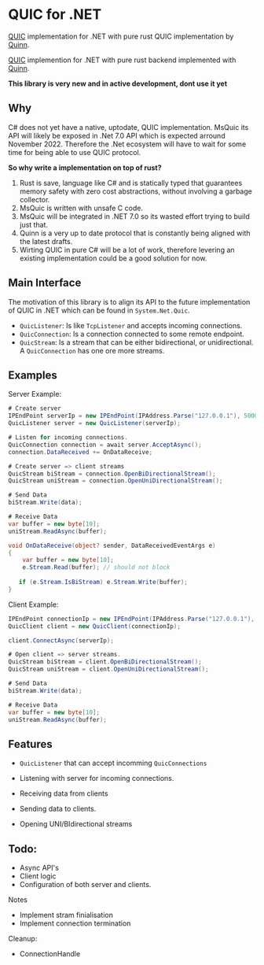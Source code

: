 # QUIC for .NET
[QUIC][QUIC] implementation for .NET with pure rust QUIC implementation by [Quinn][quinn].

[QUIC][QUIC] implemention for .NET with pure rust backend implemented with [Quinn][quinn].

**This library is very new and in active development, dont use it yet**

## Why

C# does not yet have a native, uptodate, QUIC implementation. MsQuic its API will likely be exposed in .Net 7.0 API which is expected arround November 2022. Therefore the .Net ecosystem will have to wait for some time for being able to use QUIC protocol. 

**So why write a implementation on top of rust?**

1) Rust is save, language like C# and is statically typed that guarantees memory safety with zero cost abstractions, without involving a garbage collector. 
2) MsQuic is written with unsafe C code.
3) MsQuic will be integrated in .NET 7.0 so its wasted effort trying to build just that. 
4) Quinn is a very up to date protocol that is constantly being aligned with the latest drafts.
5) Wirting QUIC in pure C# will be a lot of work, therefore levering an existing implementation could be a good solution for now.


## Main Interface

The motivation of this library is to align its API to the future implementation of QUIC in .NET which can be found in `System.Net.Quic`.

- `QuicListener`: Is like `TcpListener` and accepts incoming connections. 
- `QuicConnection`: Is a connection connected to some remote endpoint. 
- `QuicStream`: Is a stream that can be either bidirectional, or unidirectional. A `QuicConnection` has one ore more streams. 

## Examples

Server Example:
```csharp
# Create server
IPEndPoint serverIp = new IPEndPoint(IPAddress.Parse("127.0.0.1"), 5000);
QuicListener server = new QuicListener(serverIp);

# Listen for incoming connections.
QuicConnection connection = await server.AcceptAsync();
connection.DataReceived += OnDataReceive;

# Create server => client streams 
QuicStream biStream = connection.OpenBiDirectionalStream();
QuicStream uniStream = connection.OpenUniDirectionalStream();

# Send Data
biStream.Write(data);

# Receive Data
var buffer = new byte[10];
uniStream.ReadAsync(buffer);

void OnDataReceive(object? sender, DataReceivedEventArgs e) 
{
    var buffer = new byte[10];
    e.Stream.Read(buffer); // should not block
    
   if (e.Stream.IsBiStream) e.Stream.Write(buffer);  
}
```

Client Example:

```csharp
IPEndPoint connectionIp = new IPEndPoint(IPAddress.Parse("127.0.0.1"), 5001);
QuicClient client = new QuicClient(connectionIp);

client.ConnectAsync(serverIp);

# Open client => server streams. 
QuicStream biStream = client.OpenBiDirectionalStream();
QuicStream uniStream = client.OpenUniDirectionalStream();

# Send Data
biStream.Write(data);

# Receive Data
var buffer = new byte[10];
uniStream.ReadAsync(buffer);
```


## Features

- `QuicListener` that can accept incomming `QuicConnections`

- Listening with server for incoming connections.
- Receiving data from clients
- Sending data to clients.
- Opening UNI/BIdirectional streams  

## Todo:
- Async API's
- Client logic
- Configuration of both server and clients. 



Notes

- Implement stram finialisation
- Implement connection termination


Cleanup:
- ConnectionHandle


[Quinn]: https://github.com/quinn-rs/quinn
[QUIC]: https://en.wikipedia.org/wiki/QUIC
